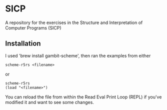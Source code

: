SICP
====

A repository for the exercises in the Structure and Interpretation of Computer Programs (SICP)

Installation
------------
I used 'brew install gambit-scheme', then ran the examples from either 

    scheme-r5rs <filename>

or

    scheme-r5rs
    (load "<filename>")

You can reload the file from within the Read Eval Print Loop (REPL) if you've modified it and want to see some changes.